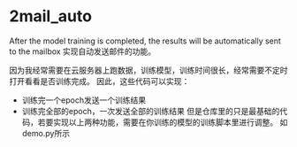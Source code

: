 # 2mail_auto
After the model training is completed, the results will be automatically sent to the mailbox
实现自动发送邮件的功能。

因为我经常需要在云服务器上跑数据，训练模型，训练时间很长，经常需要不定时打开看看是否训练完成。
因此，这些代码可以实现：
+ 训练完一个epoch发送一个训练结果
+ 训练完全部的epoch，一次发送全部的训练结果
但是仓库里的只是最基础的代码，若要实现以上两种功能，需要在你训练的模型的训练脚本里进行调整。
如demo.py所示
